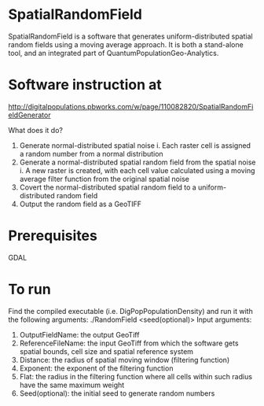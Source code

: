 # SpatialRandomField
SpatialRandomField is a software that generates uniform-distributed spatial random fields using a moving average approach. It is both a stand-alone tool, and an integrated part of QuantumPopulationGeo-Analytics.

# Software instruction at
http://digitalpopulations.pbworks.com/w/page/110082820/SpatialRandomFieldGenerator

What does it do?
 1. Generate normal-distributed spatial noise
    i. Each raster cell is assigned a random number from a normal distribution
 2. Generate a normal-distributed spatial random field from the spatial noise
    i. A new raster is created, with each cell value calculated using a moving average filter function from the original spatial noise
 3. Covert the normal-distributed spatial random field to a uniform-distributed random field
 4. Output the random field as a GeoTIFF

# Prerequisites
 GDAL

# To run
Find the compiled executable (i.e. DigPopPopulationDensity) and run it with the following arguments:
./RandomField <OutputFieldName> <ReferenceFileName> <Distance> <Exponent> <flat> <seed(optional)>
Input arguments:
 1. OutputFieldName: the output GeoTiff
 2. ReferenceFileName: the input GeoTiff from which the software gets spatial bounds, cell size and spatial reference system
 3. Distance: the radius of spatial moving window (filtering function)
 4. Exponent: the exponent of the filtering function
 5. Flat: the radius in the filtering function where all cells within such radius have the same maximum weight
 6. Seed(optional): the initial seed to generate random numbers
 
